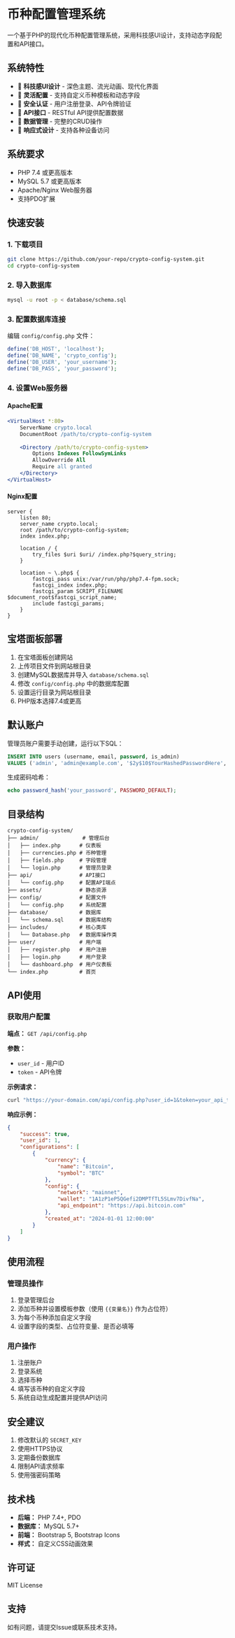 # 币种配置管理系统

一个基于PHP的现代化币种配置管理系统，采用科技感UI设计，支持动态字段配置和API接口。

## 系统特性

- 🎨 **科技感UI设计** - 深色主题、流光动画、现代化界面
- 🔧 **灵活配置** - 支持自定义币种模板和动态字段
- 🔐 **安全认证** - 用户注册登录、API令牌验证
- 📡 **API接口** - RESTful API提供配置数据
- 💾 **数据管理** - 完整的CRUD操作
- 📱 **响应式设计** - 支持各种设备访问

## 系统要求

- PHP 7.4 或更高版本
- MySQL 5.7 或更高版本
- Apache/Nginx Web服务器
- 支持PDO扩展

## 快速安装

### 1. 下载项目

```bash
git clone https://github.com/your-repo/crypto-config-system.git
cd crypto-config-system
```

### 2. 导入数据库

```bash
mysql -u root -p < database/schema.sql
```

### 3. 配置数据库连接

编辑 `config/config.php` 文件：

```php
define('DB_HOST', 'localhost');
define('DB_NAME', 'crypto_config');
define('DB_USER', 'your_username');
define('DB_PASS', 'your_password');
```

### 4. 设置Web服务器

#### Apache配置
```apache
<VirtualHost *:80>
    ServerName crypto.local
    DocumentRoot /path/to/crypto-config-system
    
    <Directory /path/to/crypto-config-system>
        Options Indexes FollowSymLinks
        AllowOverride All
        Require all granted
    </Directory>
</VirtualHost>
```

#### Nginx配置
```nginx
server {
    listen 80;
    server_name crypto.local;
    root /path/to/crypto-config-system;
    index index.php;
    
    location / {
        try_files $uri $uri/ /index.php?$query_string;
    }
    
    location ~ \.php$ {
        fastcgi_pass unix:/var/run/php/php7.4-fpm.sock;
        fastcgi_index index.php;
        fastcgi_param SCRIPT_FILENAME $document_root$fastcgi_script_name;
        include fastcgi_params;
    }
}
```

## 宝塔面板部署

1. 在宝塔面板创建网站
2. 上传项目文件到网站根目录
3. 创建MySQL数据库并导入 `database/schema.sql`
4. 修改 `config/config.php` 中的数据库配置
5. 设置运行目录为网站根目录
6. PHP版本选择7.4或更高

## 默认账户

管理员账户需要手动创建，运行以下SQL：

```sql
INSERT INTO users (username, email, password, is_admin) 
VALUES ('admin', 'admin@example.com', '$2y$10$YourHashedPasswordHere', 1);
```

生成密码哈希：
```php
echo password_hash('your_password', PASSWORD_DEFAULT);
```

## 目录结构

```
crypto-config-system/
├── admin/              # 管理后台
│   ├── index.php      # 仪表板
│   ├── currencies.php # 币种管理
│   ├── fields.php     # 字段管理
│   └── login.php      # 管理员登录
├── api/               # API接口
│   └── config.php     # 配置API端点
├── assets/            # 静态资源
├── config/            # 配置文件
│   └── config.php     # 系统配置
├── database/          # 数据库
│   └── schema.sql     # 数据库结构
├── includes/          # 核心类库
│   └── Database.php   # 数据库操作类
├── user/              # 用户端
│   ├── register.php   # 用户注册
│   ├── login.php      # 用户登录
│   └── dashboard.php  # 用户仪表板
└── index.php          # 首页
```

## API使用

### 获取用户配置

**端点：** `GET /api/config.php`

**参数：**
- `user_id` - 用户ID
- `token` - API令牌

**示例请求：**
```bash
curl "https://your-domain.com/api/config.php?user_id=1&token=your_api_token"
```

**响应示例：**
```json
{
    "success": true,
    "user_id": 1,
    "configurations": [
        {
            "currency": {
                "name": "Bitcoin",
                "symbol": "BTC"
            },
            "config": {
                "network": "mainnet",
                "wallet": "1A1zP1eP5QGefi2DMPTfTL5SLmv7DivfNa",
                "api_endpoint": "https://api.bitcoin.com"
            },
            "created_at": "2024-01-01 12:00:00"
        }
    ]
}
```

## 使用流程

### 管理员操作

1. 登录管理后台
2. 添加币种并设置模板参数（使用 `{{变量名}}` 作为占位符）
3. 为每个币种添加自定义字段
4. 设置字段的类型、占位符变量、是否必填等

### 用户操作

1. 注册账户
2. 登录系统
3. 选择币种
4. 填写该币种的自定义字段
5. 系统自动生成配置并提供API访问

## 安全建议

1. 修改默认的 `SECRET_KEY`
2. 使用HTTPS协议
3. 定期备份数据库
4. 限制API请求频率
5. 使用强密码策略

## 技术栈

- **后端：** PHP 7.4+, PDO
- **数据库：** MySQL 5.7+
- **前端：** Bootstrap 5, Bootstrap Icons
- **样式：** 自定义CSS动画效果

## 许可证

MIT License

## 支持

如有问题，请提交Issue或联系技术支持。